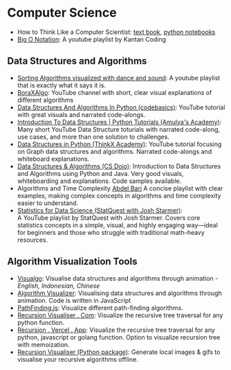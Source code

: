 # Computer Science

- How to Think Like a Computer Scientist:
  [text book](https://openbookproject.net/thinkcs/python/english3e/index.html),
  [python notebooks](https://github.com/rambasnet/Python-Fundamentals/blob/main/README.md)
- [Big O Notation](https://www.youtube.com/playlist?list=PL7g1jYj15RUPVZDU9C276SZvlJjf4hzqV&si=HThvpQHUbGCJj0Me): A youtube playlist by Kantan Coding

## Data Structures and Algorithms

- [Sorting Algorithms visualized with dance and sound](https://www.youtube.com/playlist?list=PLC79D6CCBB2C7ED13): A youtube playlist that is exactly what it says it is.
- [BoraXAlgo](https://www.youtube.com/@boraxalgo/featured): YouTube channel with short, clear visual explanations of different algorithms
- [Data Structures And Algorithms In Python (codebasics)](https://www.youtube.com/playlist?list=PLeo1K3hjS3uu_n_a__MI_KktGTLYopZ12):
  YouTube tutorial with great visuals and narrated code-alongs.
- [Introduction To Data Structures | Python Tutorials (Amulya's Academy)](https://www.youtube.com/watch?v=Gg2lj65aNCo&list=PLzgPDYo_3xukPJdH6hVQ6Iic7KiJuoA-l&index=6):
  Many short YouTube Data Structure toturials with narrated code-along, use
  cases, and more than one solution to challenges.
- [Data Structures in Python (ThinkX Academy)](https://www.youtube.com/playlist?list=PL5-M_tYf311Ynzvi1LurjWUJ5yVo_sm-e):
  YouTube tutorial focusing on Graph data structures and algorithms. Narrated
  code-alongs and whiteboard explanations.
- [Data Structures & Algorithms (CS Dojo)](https://www.youtube.com/playlist?list=PLBZBJbE_rGRV8D7XZ08LK6z-4zPoWzu5H):
  Introduction to Data Structures and Algorithms using Python and Java. Very
  good visuals, whiteboarding and explanations. Code samples available.
- Algorithms and Time Complexity [Abdel Bari](https://youtube.com/playlist?list=PLDN4rrl48XKpZkf03iYFl-O29szjTrs_O)
  A concise playlist with clear examples, making complex concepts in algorithms and time complexity easier to understand.
- [Statistics for Data Science (StatQuest with Josh Starmer)](https://youtu.be/MXaJ7sa7q-8?si=m-7rwrK08Afewznq):  
  A YouTube playlist by StatQuest with Josh Starmer. Covers core statistics concepts in a simple, visual, and highly engaging way—ideal for beginners and those who struggle with traditional math-heavy resources.



## Algorithm Visualization Tools

- [Visualgo](https://visualgo.net/en): Visualise data structures and algorithms
  through animation - _English, Indonesian, Chinese_
- [Algorithm Visualizer](https://algorithm-visualizer.org/): Visualising data
  structures and algorithms through animation. Code is written in JavaScript
- [PathFinding.js](https://qiao.github.io/PathFinding.js/visual/): Visualize
  different path-finding algorithms.
- [Recursion Visualiser . Com](https://www.recursionvisualizer.com/): Visualize
  the recursive tree traversal for any python function.
- [Recursion . Vercel . App](https://recursion.vercel.app/): Visualize the
  recursive tree traversal for any python, javascript or golang function. Option
  to visualize recursion tree with memoization.
- [Recursion Visualiser (Python package)](https://pypi.org/project/recursion-visualiser/):
  Generate local images & gifs to visualise your recursive algorithms offline.
